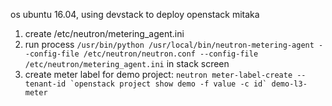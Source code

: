 os ubuntu 16.04, using devstack to deploy openstack mitaka

1. create /etc/neutron/metering_agent.ini
2. run process ``/usr/bin/python /usr/local/bin/neutron-metering-agent --config-file /etc/neutron/neutron.conf --config-file /etc/neutron/metering_agent.ini`` in stack screen
3. create meter label for demo project: ``neutron meter-label-create --tenant-id `openstack project show demo -f value -c id` demo-l3-meter``
